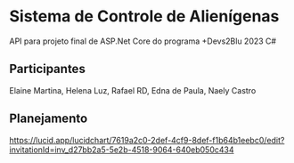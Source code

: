 # Sistema de Controle de Alienígenas
API para projeto final de ASP.Net Core do programa +Devs2Blu 2023 C#
## Participantes
Elaine Martina, Helena Luz, Rafael RD, Edna de Paula, Naely Castro
## Planejamento

https://lucid.app/lucidchart/7619a2c0-2def-4cf9-8def-f1b64b1eebc0/edit?invitationId=inv_d27bb2a5-5e2b-4518-9064-640eb050c434

